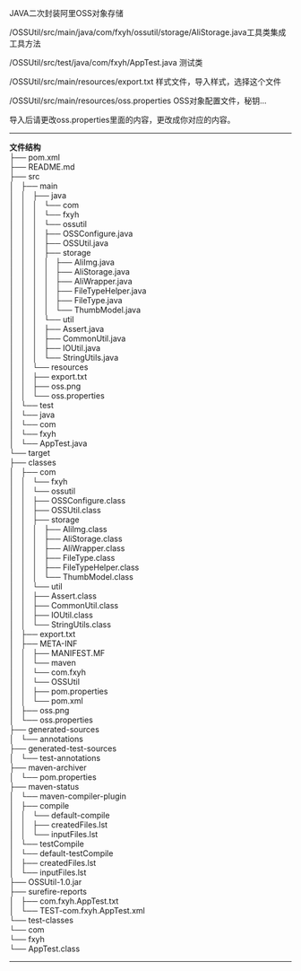 JAVA二次封装阿里OSS对象存储

/OSSUtil/src/main/java/com/fxyh/ossutil/storage/AliStorage.java工具类集成工具方法

/OSSUtil/src/test/java/com/fxyh/AppTest.java 测试类

/OSSUtil/src/main/resources/export.txt 样式文件，导入样式，选择这个文件

/OSSUtil/src/main/resources/oss.properties OSS对象配置文件，秘钥...

导入后请更改oss.properties里面的内容，更改成你对应的内容。

---
**文件结构**   
├── pom.xml  
├── README.md  
├── src  
│   ├── main   
│   │   ├── java  
│   │   │   └── com  
│   │   │       └── fxyh  
│   │   │           └── ossutil    
│   │   │               ├── OSSConfigure.java  
│   │   │               ├── OSSUtil.java  
│   │   │               ├── storage  
│   │   │               │   ├── AliImg.java  
│   │   │               │   ├── AliStorage.java  
│   │   │               │   ├── AliWrapper.java  
│   │   │               │   ├── FileTypeHelper.java  
│   │   │               │   ├── FileType.java  
│   │   │               │   └── ThumbModel.java  
│   │   │               └── util  
│   │   │                   ├── Assert.java  
│   │   │                   ├── CommonUtil.java  
│   │   │                   ├── IOUtil.java  
│   │   │                   └── StringUtils.java  
│   │   └── resources  
│   │       ├── export.txt  
│   │       ├── oss.png    
│   │       └── oss.properties  
│   └── test  
│       └── java   
│           └── com    
│               └── fxyh   
│                   └── AppTest.java  
└── target  
    ├── classes  
    │   ├── com  
    │   │   └── fxyh  
    │   │       └── ossutil  
    │   │           ├── OSSConfigure.class  
    │   │           ├── OSSUtil.class  
    │   │           ├── storage  
    │   │           │   ├── AliImg.class  
    │   │           │   ├── AliStorage.class  
    │   │           │   ├── AliWrapper.class  
    │   │           │   ├── FileType.class  
    │   │           │   ├── FileTypeHelper.class  
    │   │           │   └── ThumbModel.class  
    │   │           └── util  
    │   │               ├── Assert.class  
    │   │               ├── CommonUtil.class  
    │   │               ├── IOUtil.class  
    │   │               └── StringUtils.class  
    │   ├── export.txt  
    │   ├── META-INF  
    │   │   ├── MANIFEST.MF  
    │   │   └── maven  
    │   │       └── com.fxyh  
    │   │           └── OSSUtil  
    │   │               ├── pom.properties  
    │   │               └── pom.xml  
    │   ├── oss.png  
    │   └── oss.properties  
    ├── generated-sources  
    │   └── annotations  
    ├── generated-test-sources  
    │   └── test-annotations   
    ├── maven-archiver  
    │   └── pom.properties  
    ├── maven-status  
    │   └── maven-compiler-plugin  
    │       ├── compile  
    │       │   └── default-compile  
    │       │       ├── createdFiles.lst  
    │       │       └── inputFiles.lst  
    │       └── testCompile  
    │           └── default-testCompile  
    │               ├── createdFiles.lst  
    │               └── inputFiles.lst  
    ├── OSSUtil-1.0.jar  
    ├── surefire-reports  
    │   ├── com.fxyh.AppTest.txt  
    │   └── TEST-com.fxyh.AppTest.xml  
    └── test-classes  
        └── com  
            └── fxyh  
                └── AppTest.class  


---
